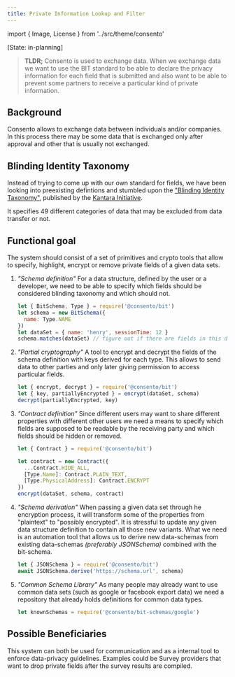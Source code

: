 ```yaml
---
title: Private Information Lookup and Filter
---
```

import { Image, License } from '../src/theme/consento'

[State: in-planning]

> **TLDR;** Consento is used to exchange data. When we exchange data we want to use the BIT standard
> to be able to declare the privacy information for each field that is submitted and also want to be able
> to prevent some partners to receive a particular kind of private information.

## Background

Consento allows to exchange data between individuals and/or companies. In this process there may be some
data that is exchanged only after approval and other that is usually not exchanged.

## Blinding Identity Taxonomy

Instead of trying to come up with our own standard for fields, we have been looking into preexisting defintions and
stumbled upon the ["Blinding Identity Taxonomy"](https://docs.kantarainitiative.org/Blinding-Identity-Taxonomy-Report-Version-1.0.pdf),
published by the [Kantara Initiative](https://kantarainitiative.org/).

It specifies 49 different categories of data that may be excluded from data transfer or not.

## Functional goal

The system should consist of a set of primitives and crypto tools that allow to specify, highlight, encrypt or remove private fields
of a given data sets.

1. _"Schema definition"_ For a data structure, defined by the user or a developer, we need to be able to specify which fields should be considered blinding taxonomy and which should not.
    
    ```javascript
    let { BitSchema, Type } = require('@consento/bit')
    let schema = new BitSchema({
      name: Type.NAME
    })
    let dataSet = { name: 'henry', sessionTime: 12 }
    schema.matches(dataSet) // figure out if there are fields in this data that are sensitive.
    ```
2. _"Partial cryptography"_ A tool to encrypt and decrypt the fields of the schema definition with keys derived for each type. This allows to send data to other parties and only later giving permission to access particular fields.

    ```javascript
    let { encrypt, decrypt } = require('@consento/bit')
    let { key, partiallyEncrypted } = encrypt(dataSet, schema)
    decrypt(partiallyEncrypted, key)
    ```
3. _"Contract definition"_ Since different users may want to share different properties with different other users we need a means to specify which
    fields are supposed to be readable by the receiving party and which fields should be hidden or removed.

    ```javascript
    let { Contract } = require('@consento/bit')

    let contract = new Contract({
      ...Contract.HIDE_ALL,
      [Type.Name]: Contract.PLAIN_TEXT,
      [Type.PhysicalAddress]: Contract.ENCRYPT
    })
    encrypt(dataSet, schema, contract)
    ```
4. _"Schema derivation"_ When passing a given data set through he encryption process, it will transform some of the properties from "plaintext" to 
    "possibly encrypted". It is stressful to update any given data structure definition to contain all those new variants. What we need is an 
    automation tool that allows us to derive new data-schemas from existing data-schemas _(preferably JSONSchema)_ combined with the bit-schema.

    ```javascript
    let { JSONSchema } = require('@consento/bit')
    await JSONSchema.derive('https://schema.url', schema)
    ```

5. _"Common Schema Library"_ As many people may already want to use common data sets (such as google or facebook export data) we need a repository 
    that already holds definitions for common data types.

    ```javascript
    let knownSchemas = require('@consento/bit-schemas/google')
    ```

## Possible Beneficiaries

This system can both be used for communication and as a internal tool to enforce data-privacy guidelines. Examples could be Survey providers that want to drop private fields after the survey results are compiled.

<License author="martin" license="CC-BY" year="2021"  />